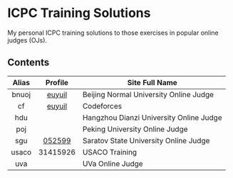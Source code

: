 ICPC Training Solutions
=======================

My personal ICPC training solutions to those exercises in popular online
judges (OJs).

Contents
--------

 Alias | Profile                                                       | Site Full Name
:-----:|:-------------------------------------------------------------:|-----------------------------------------
 bnuoj | [euyuil](http://www.bnuoj.com/bnuoj/userinfo.php?name=euyuil) | Beijing Normal University Online Judge
  cf   | [euyuil](http://codeforces.com/profile/euyuil)                | Codeforces
  hdu  |                                                               | Hangzhou Dianzi University Online Judge
  poj  |                                                               | Peking University Online Judge
  sgu  | [052599](http://acm.sgu.ru/teaminfo.php?id=052599)            | Saratov State University Online Judge
 usaco | 31415926                                                      | USACO Training
  uva  |                                                               | UVa Online Judge
